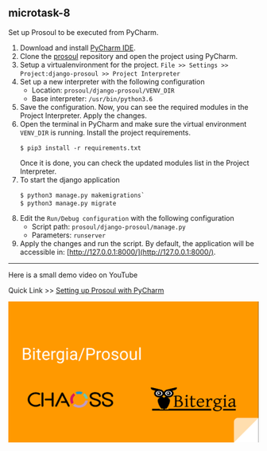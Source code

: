 ## microtask-8

Set up Prosoul to be executed from PyCharm.

1. Download and install [PyCharm IDE](https://www.jetbrains.com/pycharm/).
2. Clone the [prosoul](https://github.com/Bitergia/prosoul) repository and open the project using PyCharm.
3. Setup a virtualenvironment for the project. `File >> Settings >> Project:django-prosoul >> Project Interpreter`
4. Set up a new interpreter with the following configuration
    - Location: `prosoul/django-prosoul/VENV_DIR`
    - Base interpreter: `/usr/bin/python3.6`
5. Save the configuration. Now, you can see the required modules in the Project Interpreter. Apply the changes.
6. Open the terminal in PyCharm and make sure the virtual environment `VENV_DIR` is running. Install the project requirements.
    ```
    $ pip3 install -r requirements.txt
    ```
    Once it is done, you can check the updated modules list in the Project Interpreter.
7. To start the django application
    ```
    $ python3 manage.py makemigrations`
    $ python3 manage.py migrate
    ```
8. Edit the `Run/Debug configuration` with the following configuration
    - Script path: `prosoul/django-prosoul/manage.py`
    - Parameters: `runserver`
9. Apply the changes and run the script. By default, the application will be accessible in: [http://127.0.0.1:8000/](http://127.0.0.1:8000/).
---

Here is a small demo video on YouTube

Quick Link >> [Setting up Prosoul with PyCharm](https://www.youtube.com/watch?v=-wU1ck4ZrUw&t=20s)

[![Setting up Prosoul](images/setting_up_prosoul.png "Setting up Prosoul on Youtube | Click to watch it")](http://www.youtube.com/watch?v=-wU1ck4ZrUw)
